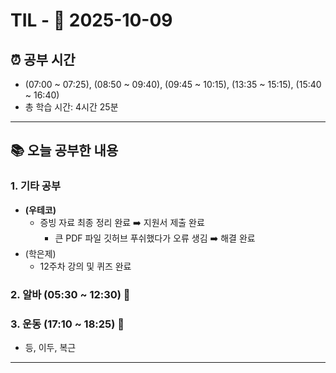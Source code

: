 # TIL - 📅 2025-10-09

## ⏰ 공부 시간
- (07:00 ~ 07:25), (08:50 ~ 09:40), (09:45 ~ 10:15), (13:35 ~ 15:15), (15:40 ~ 16:40)
- 총 학습 시간: 4시간 25분

---

## 📚 오늘 공부한 내용
### 1. 기타 공부
* **(우테코)**
  - 증빙 자료 최종 정리 완료 ➡️ 지원서 제출 완료
    - 큰 PDF 파일 깃허브 푸쉬했다가 오류 생김 ➡️ 해결 완료
* (학은제)
  - 12주차 강의 및 퀴즈 완료

### 2. 알바 (05:30 ~ 12:30) 👷

### 3. 운동 (17:10 ~ 18:25) 👟
- 등, 이두, 복근

---
